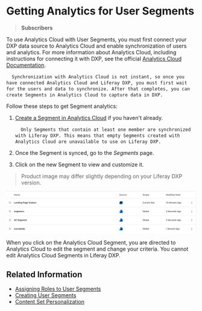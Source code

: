 # Getting Analytics for User Segments

> **Subscribers**

To use Analytics Cloud with User Segments, you must first connect your DXP data source to Analytics Cloud and enable synchronization of users and analytics. For more information about Analytics Cloud, including instructions for connecting it with DXP, see the official [Analytics Cloud Documentation](https://help.liferay.com/hc/en-us/categories/360000872551).

```important::
  Synchronization with Analytics Cloud is not instant, so once you have connected Analytics Cloud and Liferay DXP, you must first wait for the users and data to synchronize. After that completes, you can create Segments in Analytics Cloud to capture data in DXP.
```

Follow these steps to get Segment analytics:

1. [Create a Segment in Analytics Cloud](https://help.liferay.com/hc/en-us/articles/360006947671-Creating-Segments) if you haven't already.

    ```note::
      Only Segments that contain at least one member are synchronized with Liferay DXP. This means that empty Segments created with Analytics Cloud are unavailable to use on Liferay DXP.
    ```

1. Once the Segment is synced, go to the _Segments_ page.
1. Click on the new Segment to view and customize it.

> Product image may differ slightly depending on your Liferay DXP version.

![When you see Analytics Cloud Segments in the list of Segments, they are marked with the Analytics Cloud icon.](./getting-analytics-for-user-segments/images/02.png)

When you click on the Analytics Cloud Segment, you are directed to Analytics Cloud to edit the segment and change your criteria. You cannot edit Analytics Cloud Segments in Liferay DXP.

## Related Information

-   [Assigning Roles to User Segments](../../../users-and-permissions/roles-and-permissions/assigning-roles-to-user-segments.md)
-   [Creating User Segments](./creating-and-managing-user-segments.md)
-   [Content Set Personalization](../experience-personalization/content-set-personalization.md)
